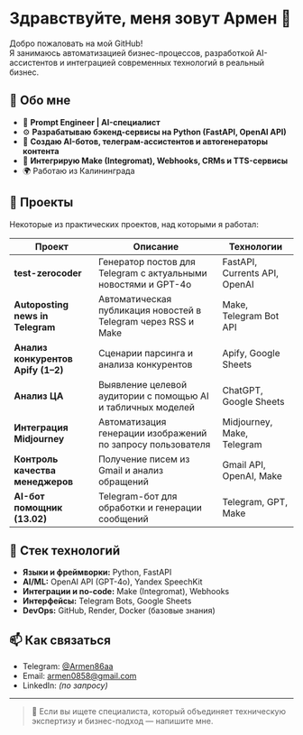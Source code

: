 # Здравствуйте, меня зовут Армен 👋

Добро пожаловать на мой GitHub!  
Я занимаюсь автоматизацией бизнес-процессов, разработкой AI-ассистентов и интеграцией современных технологий в реальный бизнес.

## 🧠 Обо мне

- 🎯 **Prompt Engineer | AI-специалист**
- ⚙️ **Разрабатываю бэкенд-сервисы на Python (FastAPI, OpenAI API)**
- 🤖 **Создаю AI-ботов, телеграм-ассистентов и автогенераторы контента**
- 🧩 **Интегрирую Make (Integromat), Webhooks, CRMs и TTS-сервисы**
- 🌍 Работаю из Калининграда

## 🚀 Проекты

Некоторые из практических проектов, над которыми я работал:

| Проект | Описание | Технологии |
|--------|----------|------------|
| **test-zerocoder** | Генератор постов для Telegram с актуальными новостями и GPT-4o | FastAPI, Currents API, OpenAI |
| **Autoposting news in Telegram** | Автоматическая публикация новостей в Telegram через RSS и Make | Make, Telegram Bot API |
| **Анализ конкурентов Apify (1–2)** | Сценарии парсинга и анализа конкурентов | Apify, Google Sheets |
| **Анализ ЦА** | Выявление целевой аудитории с помощью AI и табличных моделей | ChatGPT, Google Sheets |
| **Интеграция Midjourney** | Автоматизация генерации изображений по запросу пользователя | Midjourney, Make, Telegram |
| **Контроль качества менеджеров** | Получение писем из Gmail и анализ обращений | Gmail API, OpenAI, Make |
| **AI-бот помощник (13.02)** | Telegram-бот для обработки и генерации сообщений | Telegram, GPT, Make |

## 🧰 Стек технологий

- **Языки и фреймворки:** Python, FastAPI  
- **AI/ML:** OpenAI API (GPT-4o), Yandex SpeechKit  
- **Интеграции и no-code:** Make (Integromat), Webhooks  
- **Интерфейсы:** Telegram Bots, Google Sheets  
- **DevOps:** GitHub, Render, Docker (базовые знания)

## 📫 Как связаться

- Telegram: [@Armen86aa](https://t.me/Armen86aa)  
- Email: armen0858@gmail.com  
- LinkedIn: _(по запросу)_

---

> 👀 Если вы ищете специалиста, который объединяет техническую экспертизу и бизнес-подход — напишите мне.
